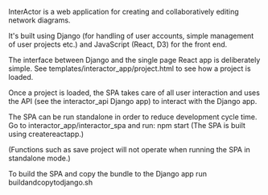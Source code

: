 InterActor is a web application for creating and collaboratively editing network diagrams.

It's built using Django (for handling of user accounts, simple management of user projects etc.) and JavaScript (React, D3) for the front end.

The interface between Django and the single page React app is deliberately simple. See templates/interactor_app/project.html to see how a project is loaded.

Once a project is loaded, the SPA takes care of all user interaction and uses the API (see the interactor_api Django app) to interact with the Django app.

The SPA can be run standalone in order to reduce development cycle time. Go to interactor_app/interactor_spa and run: npm start (The SPA is built using createreactapp.)

(Functions such as save project will not operate when running the SPA in standalone mode.)

To build the SPA and copy the bundle to the Django app run buildandcopytodjango.sh
